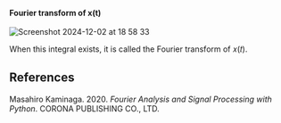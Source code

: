 **Fourier transform of x(t)**\
<br>
![Screenshot 2024-12-02 at 18 58 33](https://github.com/user-attachments/assets/ac50ba85-2a15-4dd3-8146-05a11b0e1a0c)

When this integral exists, it is called the Fourier transform of 𝑥(𝑡).

## References
Masahiro Kaminaga. 2020. *Fourier Analysis and Signal Processing with Python*. CORONA PUBLISHING CO., LTD.
